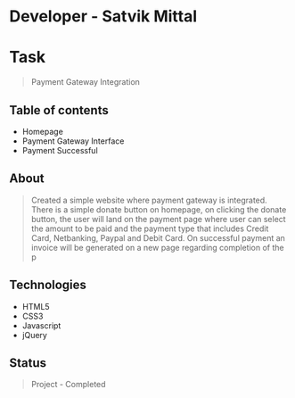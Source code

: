 # Developer - Satvik Mittal

# Task
> Payment Gateway Integration 

## Table of contents
* Homepage
* Payment Gateway Interface
* Payment Successful

## About
> Created a simple website where payment gateway is integrated. There is a simple donate button on homepage, on clicking the donate button, the user will land on the payment page where user can select the amount to be paid and the payment type that includes Credit Card, Netbanking, Paypal and Debit Card. On successful payment an invoice will be generated on a new page regarding completion of the p

## Technologies
* HTML5
* CSS3
* Javascript
* jQuery

## Status
> Project - Completed
